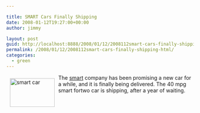 ```yaml
---

title: SMART Cars Finally Shipping
date: 2008-01-12T19:27:00+00:00
author: jimmy

layout: post
guid: http://localhost:8888/2008/01/12/2008112smart-cars-finally-shipping-html/
permalink: /2008/01/12/2008112smart-cars-finally-shipping-html/
categories:
  - green
---
```


  <img src="images/articles/smartcar.jpg" alt="smart car" hspace="10" vspace="10" width="120" height="77" align="left" />The <a href="http://www.smartusa.com/" target="_blank">smart</a> company has been promising a new car for a while, and it is finally being delivered.  The 40 mpg smart fortwo car is shipping, after a year of waiting.  
